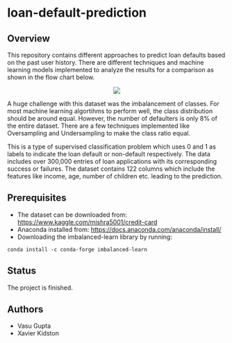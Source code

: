 # loan-default-prediction

## Overview 

This repository contains different approaches to predict loan defaults based on the past user history. There are different techniques and machine learning models implemented to analyze the results for a comparison as shown in the flow chart below. 
<p align="center">
  <img src="https://github.com/guptavasu1213/credit-card-default-prediction/blob/master/FlowChart.png">
</p>

A huge challenge with this dataset was the imbalancement of classes. For most machine learning algortihms to perform well, the class distribution should be around equal. However, the number of defaulters is only 8% of the entire dataset. There are a few techniques implemented like Oversampling and Undersampling to make the class ratio equal.  

This is a type of supervised classification problem which uses 0 and 1 as labels to indicate the loan default or non-default respectively. The data includes over 300,000 entries of loan applications with its corresponding success or failures. The dataset contains 122 columns which include the features like income, age, number of children etc. leading to the prediction.

## Prerequisites
- The dataset can be downloaded from: https://www.kaggle.com/mishra5001/credit-card
- Anaconda installed from: https://docs.anaconda.com/anaconda/install/
- Downloading the imbalanced-learn library by running:
```
conda install -c conda-forge imbalanced-learn 
```

## Status
The project is finished.

## Authors
* Vasu Gupta 
* Xavier Kidston
